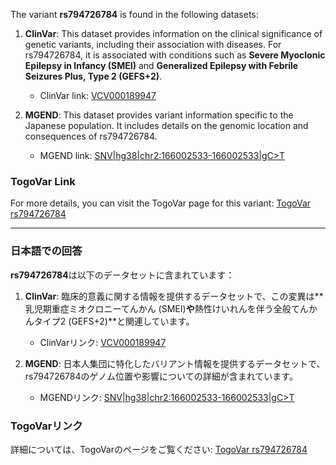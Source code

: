 The variant **rs794726784** is found in the following datasets:

1. **ClinVar**: This dataset provides information on the clinical significance of genetic variants, including their association with diseases. For rs794726784, it is associated with conditions such as **Severe Myoclonic Epilepsy in Infancy (SMEI)** and **Generalized Epilepsy with Febrile Seizures Plus, Type 2 (GEFS+2)**.  
   - ClinVar link: [VCV000189947](https://www.ncbi.nlm.nih.gov/clinvar/variation/189947)

2. **MGEND**: This dataset provides variant information specific to the Japanese population. It includes details on the genomic location and consequences of rs794726784.  
   - MGEND link: [SNV|hg38|chr2:166002533-166002533|gC>T](https://mgend.ncgm.go.jp/variant/info/SNV|hg38|chr2:166002533-166002533|gC>T)

### TogoVar Link
For more details, you can visit the TogoVar page for this variant: [TogoVar rs794726784](https://togovar.org/variant/tgv417503298)

---

### 日本語での回答
**rs794726784**は以下のデータセットに含まれています：

1. **ClinVar**: 臨床的意義に関する情報を提供するデータセットで、この変異は**乳児期重症ミオクロニーてんかん (SMEI)**や**熱性けいれんを伴う全般てんかんタイプ2 (GEFS+2)**と関連しています。  
   - ClinVarリンク: [VCV000189947](https://www.ncbi.nlm.nih.gov/clinvar/variation/189947)

2. **MGEND**: 日本人集団に特化したバリアント情報を提供するデータセットで、rs794726784のゲノム位置や影響についての詳細が含まれています。  
   - MGENDリンク: [SNV|hg38|chr2:166002533-166002533|gC>T](https://mgend.ncgm.go.jp/variant/info/SNV|hg38|chr2:166002533-166002533|gC>T)

### TogoVarリンク
詳細については、TogoVarのページをご覧ください: [TogoVar rs794726784](https://togovar.org/variant/tgv417503298)